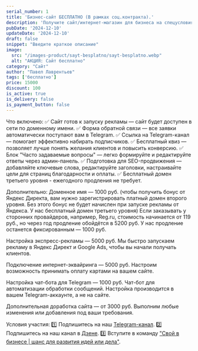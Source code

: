 ```yaml
---
serial_number: 1
title: 'Бизнес-сайт БЕСПЛАТНО (В рамках соц.контракта).'
description: 'Получите сайт/интернет-магазин для бизнеса на спецусловиях! Нет возможности вкладывать деньги в разработку сайта/интернет-магазина? А клиенты нужны уже сейчас. Мы предлагаем решение! Функциональный сайт: без ежемесячных и ежегодных оплат. Прием платежей и онлайн-бронирование. Квиз и формы обратной связи. Легкое редактирование и управление без программистов и многое другое. ⚠ Лимит и сроки предложения ограничены! Оставьте заявку сейчас и получите мощный инструмент для роста вашего бизнеса!'
pubDate: '2024-12-10'
updateDate: '2024-12-10'
draft: false
snippet: "Введите краткое описание"
image:
  src: "/images-product/sayt-besplatno/sayt-besplatno.webp"
  alt: "АКЦИЯ: Сайт бесплатно"
category: "Сайт"
author: "Павел Лаврентьев"
tags: ['бесплатно']
price: 15000
discount: 100
is_active: true
is_delivery: false
is_payment_button: false
---
```


Что включено:
✅ Сайт готов к запуску рекламы — сайт будет доступен в сети по доменному имени.
✅ Форма обратной связи — все заявки автоматически поступают вам в Telegram.
✅ Ссылка на Telegram-канал — помогает эффективно набирать подписчиков.
✅ Бесплатный квиз — позволяет лучше понять желания клиентов и повысить конверсию.
✅ Блок "Часто задаваемые вопросы" — легко формируйте и редактируйте ответы через админ-панель.
✅ Подготовка для SEO-продвижения — добавляйте ключевые слова, редактируйте заголовки, настраивайте цели для страниц благодарности и оплаты.
✅ Бесплатный домен третьего уровня - ежегодного продления не требует.

Дополнительно:
Доменное имя — 1000 руб. (чтобы получить бонус от Яндекс Директа, вам нужно зарегистрировать платный домен второго уровня. Без этого бонус не будет начислен при запуске рекламы от Яндекса. У нас бесплатный домен третьего уровня)
Если заказывать у сторонних провайдеров, например, Reg.ru, стоимость начинается от 119 руб., но через год продление обойдётся в 5200 руб. У нас продление останется фиксированным — 1000 руб.

Настройка экспресс-рекламы — 5000 руб.
Мы быстро запускаем рекламу в Яндекс Директ и Google Ads, чтобы вы начали получать клиентов.

Подключение интернет-эквайринга — 5000 руб.
Настроим возможность принимать оплату картами на вашем сайте.

Настройка чат-бота для Telegram — 1000 руб.
Чат-бот для автоматизации обработки сообщений. Настройка производится в вашем Telegram-аккаунте, а не на сайте.

Дополнительная доработка сайта — от 3000 руб.
Выполним любые изменения или добавления под ваши требования.

Условия участия:
1️⃣ Подпишитесь на наш [Telegram-канал](https://t.me/+PEFVOK4SHvgzMmNi).
2️⃣ Подпишитесь на наш канал в [Дзене](https://dzen.ru/buildberries.ru).
3️⃣ Вступите в команду ["Свой в бизнесе | шанс для развития идей или дела"](https://t.me/+yr0ny55QOSQ0NGZi).
